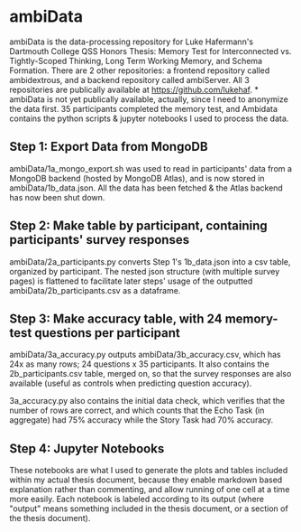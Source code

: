 # ambiData 
ambiData is the data-processing repository for Luke Hafermann's Dartmouth College QSS Honors Thesis: Memory Test for Interconnected vs. Tightly-Scoped Thinking, Long Term Working Memory, and Schema Formation. There are 2 other repositories: a frontend repository called ambidextrous, and a backend repository called ambiServer. All 3 repositories are publically available at https://github.com/lukehaf. * ambiData is not yet publically available, actually, since I need to anonymize the data first. 35 participants completed the memory test, and Ambidata contains the python scripts & jupyter notebooks I used to process the data.

## Step 1: Export Data from MongoDB
ambiData/1a_mongo_export.sh was used to read in participants' data from a MongoDB backend (hosted by MongoDB Atlas), and is now stored in ambiData/1b_data.json. All the data has been fetched & the Atlas backend has now been shut down.

## Step 2: Make table by participant, containing participants' survey responses
ambiData/2a_participants.py converts Step 1's 1b_data.json into a csv table, organized by participant. The nested json structure (with multiple survey pages) is flattened to facilitate later steps' usage of the outputted ambiData/2b_participants.csv as a dataframe.

## Step 3: Make accuracy table, with 24 memory-test questions per participant
ambiData/3a_accuracy.py outputs ambiData/3b_accuracy.csv, which has 24x as many rows; 24 questions x 35 participants. It also contains the 2b_participants.csv table, merged on, so that the survey responses are also available (useful as controls when predicting question accuracy).

3a_accuracy.py also contains the initial data check, which verifies that the number of rows are correct, and which counts that the Echo Task (in aggregate) had 75% accuracy while the Story Task had 70% accuracy.

## Step 4: Jupyter Notebooks
These notebooks are what I used to generate the plots and tables included within my actual thesis document, because they enable markdown based explanation rather than commenting, and allow running of one cell at a time more easily. Each notebook is labeled according to its output (where "output" means something included in the thesis document, or a section of the thesis document).